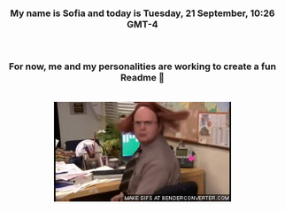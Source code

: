 


<div align="center">
<h3 >My name is Sofia and today is Tuesday, 21 September, 10:26 GMT-4</h3><br>
<h3 >For now, me and my personalities are working to create a fun Readme 👋
</h3><br>
<img src='img/dwight.gif' alt='working...'/>
</div>
